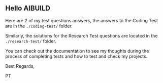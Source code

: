## Hello AIBUILD

Here are 2 of my test questions answers, the answers to the Coding Test are in the `./coding-test/` folder.

Similarly, the solutions for the Research Test questions are located in the `./research-test/` folder.

You can check out the documentation to see my thoughts during the process of completing tests and how to test and check my projects.

Best Regards,

PT